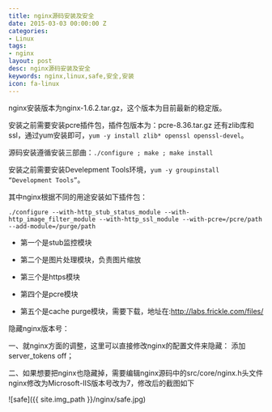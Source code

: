```yaml
---
title: nginx源码安装及安全
date: 2015-03-03 00:00:00 Z
categories:
- Linux
tags:
- nginx
layout: post
desc: nginx源码安装及安全
keywords: nginx,linux,safe,安全,安装
icon: fa-linux
---
```


nginx安装版本为nginx-1.6.2.tar.gz，这个版本为目前最新的稳定版。

安装之前需要安装pcre插件包，插件包版本为：pcre-8.36.tar.gz
还有zlib库和ssl，通过yum安装即可，`yum -y install zlib* openssl openssl-devel`。

源码安装遵循安装三部曲：`./configure ; make ; make install`

安装之前需要安装Develepment Tools环境，`yum -y groupinstall “Development Tools”`。

其中nginx根据不同的用途安装如下插件包：

```
./configure --with-http_stub_status_module --with-http_image_filter_module --with-http_ssl_module --with-pcre=/pcre/path --add-module=/purge/path
```

* 第一个是stub监控模块

* 第二个是图片处理模块，负责图片缩放

* 第三个是https模块

* 第四个是pcre模块

* 第五个是cache purge模块，需要下载，地址在:<http://labs.frickle.com/files/>

隐藏nginx版本号：

一、就nginx方面的调整，这里可以直接修改nginx的配置文件来隐藏：
添加server_tokens off；

二、如果想要把nginx也隐藏掉，需要编辑nginx源码中的src/core/nginx.h头文件nginx修改为Microsoft-IIS版本号改为7，修改后的截图如下

![safe]({{ site.img_path }}/nginx/safe.jpg)


